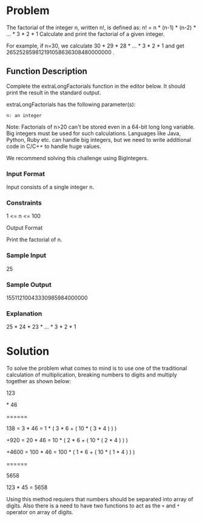# Problem
The factorial of the integer n, written n!, is defined as:
	n! = n * (n-1) * (n-2) * ... * 3 * 2 * 1
Calculate and print the factorial of a given integer.

For example, if n=30, we calculate 30 * 29 * 28 * ...  * 3 * 2 * 1 and get 265252859812191058636308480000000 .

## Function Description

Complete the extraLongFactorials function in the editor below. It should print the result in the standard output.

extraLongFactorials has the following parameter(s):

    n: an integer

Note: Factorials of n>20 can't be stored even in a 64-bit long long variable. Big integers must be used for such calculations. Languages like Java, Python, Ruby etc. can handle big integers, but we need to write additional code in C/C++ to handle huge values.

We recommend solving this challenge using BigIntegers.

### Input Format

Input consists of a single integer n.

### Constraints
1 <= n <= 100

Output Format

Print the factorial of n.

### Sample Input
25
### Sample Output
15511210043330985984000000
### Explanation
25 * 24 * 23 * ... * 3 * 2 * 1


# Solution
To solve the problem what comes to mind is to use one of the traditional calculation of multiplication, breaking numbers to digits and multiply together as shown below:

   123

  \* 46
  
======

   138 =   3 * 46 = 1   * ( 3 * 6 + ( 10 * ( 3 * 4 ) ) )

  +920 =  20 * 46 = 10  * ( 2 * 6 + ( 10 * ( 2 * 4 ) ) )

 +4600 = 100 * 46 = 100 * ( 1 * 6 + ( 10 * ( 1 * 4 ) ) )

======

  5658

123 * 45 = 5658

Using this method requiers that numbers should be separated into array of digits. Also there is a need to have two functions to act as the `+` and `*` operator on array of digits.

